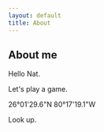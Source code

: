 ```yaml
---
layout: default
title: About
---
```


## About me

Hello Nat.  

Let's play a game.    

26°01'29.6"N 80°17'19.1"W  

Look up. 
